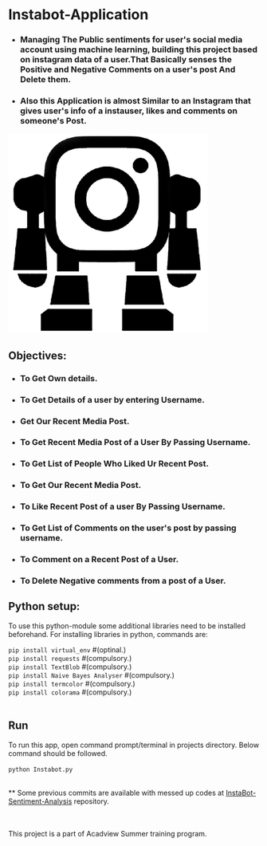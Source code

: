 # **Instabot-Application**

* ### Managing The Public sentiments for user's social media account using machine learning, building this project based on instagram data of a user.That Basically senses the Positive and Negative Comments on a user's post And Delete them.

* ### Also this Application is almost Similar to an **Instagram** that gives user's info of a instauser, likes and comments on someone's Post.

![Instabot-Application](instabot.png)

 ## Objectives:
 * ### To Get Own details.
 * ### To Get Details of a user by entering Username.
 * ### Get Our Recent Media Post.
 * ### To Get Recent Media Post of a User By Passing Username.
 * ### To Get List of People Who Liked Ur Recent Post.
 * ### To Get Our Recent Media Post.
 * ### To Like Recent Post of a user By Passing Username.
 * ### To Get List of Comments on the user's post by passing username.
 * ### To Comment on a Recent Post of a User.
 * ### To Delete Negative comments from a post of a User.

 ## Python setup:<br>
 To use this python-module some additional libraries need to be installed beforehand. For installing libraries in python, commands are:

 `pip install virtual_env` #(optinal.)<br>
 `pip install requests` #(compulsory.)<br>
 `pip install TextBlob` #(compulsory.)<br>
 `pip install Naive Bayes Analyser` #(compulsory.)<br>
 `pip install termcolor` #(compulsory.)<br>
 `pip install colorama` #(compulsory.)<br>
 <br>
 ## Run<br>
 To run this app, open command prompt/terminal in projects directory. Below command should be followed.

 `python Instabot.py`

 <br>
 ** Some previous commits are available with messed up codes at <a href="https://github.com/MukeshDubey1420/InstaBot-Sentiment-Analysis">InstaBot-Sentiment-Analysis</a> repository.

 <br><br>
 This project is a part of Acadview Summer training program.
